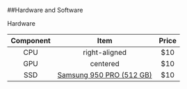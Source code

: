 ##Hardware and Software

Hardware

| Component        | Item | Price  |
| :-------------: |:-------------:|:---:|
| CPU      | right-aligned | $10 |
| GPU      | centered      | $10 |
| SSD | [Samsung 950 PRO (512 GB)](http://www.amazon.com/Samsung-950-PRO-Internal-MZ-V5P512BW/dp/B01639694M)      | $10 |


